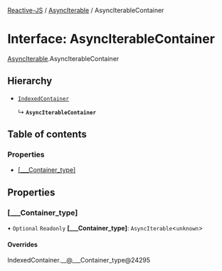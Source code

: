 [Reactive-JS](../README.md) / [AsyncIterable](../modules/AsyncIterable.md) / AsyncIterableContainer

# Interface: AsyncIterableContainer

[AsyncIterable](../modules/AsyncIterable.md).AsyncIterableContainer

## Hierarchy

- [`IndexedContainer`](types.IndexedContainer.md)

  ↳ **`AsyncIterableContainer`**

## Table of contents

### Properties

- [[\_\_\_Container\_type]](AsyncIterable.AsyncIterableContainer.md#[___container_type])

## Properties

### [\_\_\_Container\_type]

• `Optional` `Readonly` **[\_\_\_Container\_type]**: `AsyncIterable`<`unknown`\>

#### Overrides

IndexedContainer.\_\_@\_\_\_Container\_type@24295
